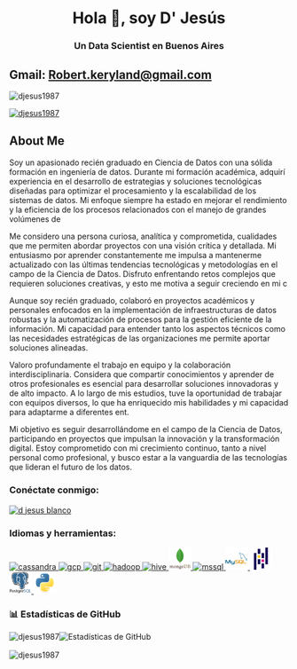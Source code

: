 <h1 align="center">Hola 👋, soy D' Jesús</h1>

<h3 align="center">Un Data Scientist en Buenos Aires</h3>

## Gmail: Robert.keryland@gmail.com

<p align="left"> 
  <img src="https://komarev.com/ghpvc/?username=djesus1987&label=Profile%20views&color=0e75b6&style=flat" alt="djesus1987" /> 
</p>

<p align="left"> 
  <a href="https://github.com/ryo-ma/github-profile-trophy">
    <img src="https://github-profile-trophy.vercel.app/?username=djesus1987" alt="djesus1987" />
  </a> 
</p>

## About Me

Soy un apasionado recién graduado en Ciencia de Datos con una sólida formación en ingeniería de datos. Durante mi formación académica, adquirí experiencia en el desarrollo de estrategias y soluciones tecnológicas diseñadas para optimizar el procesamiento y la escalabilidad de los sistemas de datos. Mi enfoque siempre ha estado en mejorar el rendimiento y la eficiencia de los procesos relacionados con el manejo de grandes volúmenes de

Me considero una persona curiosa, analítica y comprometida, cualidades que me permiten abordar proyectos con una visión crítica y detallada. Mi entusiasmo por aprender constantemente me impulsa a mantenerme actualizado con las últimas tendencias tecnológicas y metodologías en el campo de la Ciencia de Datos. Disfruto enfrentando retos complejos que requieren soluciones creativas, y esto me motiva a seguir creciendo en mi c

Aunque soy recién graduado, colaboró ​​en proyectos académicos y personales enfocados en la implementación de infraestructuras de datos robustas y la automatización de procesos para la gestión eficiente de la información. Mi capacidad para entender tanto los aspectos técnicos como las necesidades estratégicas de las organizaciones me permite aportar soluciones alineadas.

Valoro profundamente el trabajo en equipo y la colaboración interdisciplinaria. Considera que compartir conocimientos y aprender de otros profesionales es esencial para desarrollar soluciones innovadoras y de alto impacto. A lo largo de mis estudios, tuve la oportunidad de trabajar con equipos diversos, lo que ha enriquecido mis habilidades y mi capacidad para adaptarme a diferentes ent.

Mi objetivo es seguir desarrollándome en el campo de la Ciencia de Datos, participando en proyectos que impulsan la innovación y la transformación digital. Estoy comprometido con mi crecimiento continuo, tanto a nivel personal como profesional, y busco estar a la vanguardia de las tecnologías que lideran el futuro de los datos.

<h3 align="left">Conéctate conmigo:</h3>
<p align="left">
  <a href="https://www.linkedin.com/in/d%C2%B4-jes%C3%BAs-blanco-5b3b08150/" target="blank">
    <img align="center" src="https://raw.githubusercontent.com/rahuldkjain/github-profile-readme-generator/master/src/images/icons/Social/linked-in-alt.svg" alt="d jesus blanco" height="30" width="40" />
  </a> 
</p>

<h3 align="left">Idiomas y herramientas:</h3>
<p align="left"> 
  <a href="https://cassandra.apache.org/" target="_blank" rel="noreferrer"> 
    <img src="https://www.vectorlogo.zone/logos/apache_cassandra/apache_cassandra-icon.svg" alt="cassandra" width="40" height="40"/> 
  </a> 
  <a href="https://cloud.google.com" target="_blank" rel="noreferrer"> 
    <img src="https://www.vectorlogo.zone/logos/google_cloud/google_cloud-icon.svg" alt="gcp" width="40" height="40"/> 
  </a> 
  <a href="https://git-scm.com/" target="_blank" rel="noreferrer"> 
    <img src="https://www.vectorlogo.zone/logos/git-scm/git-scm-icon.svg" alt="git" width="40" height="40"/> 
  </a> 
  <a href="https://hadoop.apache.org/" target="_blank" rel="noreferrer"> 
    <img src="https://www.vectorlogo.zone/logos/apache_hadoop/apache_hadoop-icon.svg" alt="hadoop" width="40" height="40"/> 
  </a> 
  <a href="https://hive.apache.org/" target="_blank" rel="noreferrer"> 
    <img src="https://www.vectorlogo.zone/logos/apache_hive/apache_hive-icon.svg" alt="hive" width="40" height="40"/> 
  </a> 
  <a href="https://www.mongodb.com/" target="_blank" rel="noreferrer"> 
    <img src="https://raw.githubusercontent.com/devicons/devicon/master/icons/mongodb/mongodb-original-wordmark.svg" alt="mongodb" width="40" height="40"/> 
  </a> 
  <a href="https://www.microsoft.com/en-us/sql-server" target="_blank" rel="noreferrer"> 
    <img src="https://www.svgrepo.com/show/303229/microsoft-sql-server-logo.svg" alt="mssql" width="40" height="40"/> 
  </a> 
  <a href="https://www.mysql.com/" target="_blank" rel="noreferrer"> 
    <img src="https://raw.githubusercontent.com/devicons/devicon/master/icons/mysql/mysql-original-wordmark.svg" alt="mysql" width="40" height="40"/> 
  </a> 
  <a href="https://pandas.pydata.org/" target="_blank" rel="noreferrer"> 
    <img src="https://raw.githubusercontent.com/devicons/devicon/2ae2a900d2f041da66e950e4d48052658d850630/icons/pandas/pandas-original.svg" alt="pandas" width="40" height="40"/> 
  </a> 
  <a href="https://www.postgresql.org" target="_blank" rel="noreferrer"> 
    <img src="https://raw.githubusercontent.com/devicons/devicon/master/icons/postgresql/postgresql-original-wordmark.svg" alt="postgresql" width="40" height="40"/> 
  </a> 
  <a href="https://www.python.org" target="_blank" rel="noreferrer"> 
    <img src="https://raw.githubusercontent.com/devicons/devicon/master/icons/python/python-original.svg" alt="python" width="40" height="40"/> 
  </a> 
</p>

<h3 align="left">📊 Estadísticas de GitHub</h3>
<p>
  <img align="left" src="https://github-readme-stats.vercel.app/api/top-langs?username=djesus1987&show_icons=true&locale=es&layout=compact" alt="djesus1987" />
</p>

<p>
  <img src="https://github-readme-stats.vercel.app/api?username=djesus1987&show_icons=true&theme=radical" alt="Estadísticas de GitHub"/>
</p>

<p><img align="center" src="https://github-readme-streak-stats.herokuapp.com/?user=djesus1987&" alt="djesus1987" />

</p>
